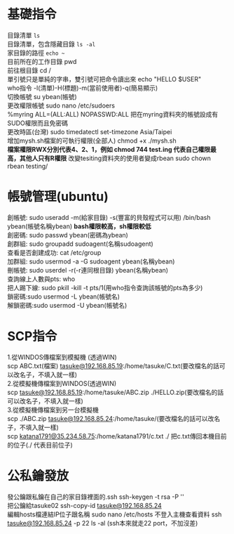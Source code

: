 **基礎指令**
==
目錄清單 ```ls```  
目錄清單，包含隱藏目錄 ```ls -al```  
家目錄的路徑 ```echo ~```   
目前所在的工作目錄 pwd   
前往根目錄 cd /   
單引號只是單純的字串，雙引號可把命令讀出來 echo "HELLO $USER"   
who指令 -l(清單)-H(標題)-m(當前使用者)-q(簡易顯示)   
切換帳號 su ybean(帳號)   
更改權限帳號 sudo nano /etc/sudoers  
%myring ALL=(ALL:ALL) NOPASSWD:ALL 把在myring資料夾的帳號設成有SUDO權限而且免密碼  
更改時區(台灣) sudo timedatectl set-timezone Asia/Taipei   
增加mysh.sh檔案的可執行權限(全部人) chmod +x ./mysh.sh  
**檔案權限RWX分別代表4、2、1，例如 chmod 744 test.ing 代表自己權限最高，其他人只有R權限**
改變tesiting資料夾的使用者變成rbean  sudo chown rbean testing/  


**帳號管理(ubuntu)**
==
創帳號: sudo useradd -m(給家目錄) -s(豐富的貝殼程式可以用) /bin/bash ybean(帳號名稱ybean) **bash權限較高，sh權限較低**  
創密碼: sudo passwd ybean(密碼為ybean)  
創群組: sudo groupadd sudoagent(名稱sudoagent)  
查看是否創建成功: cat /etc/group  
加群組: sudo usermod -a -G sudoagent ybean(名稱ybean)  
刪帳號: sudo userdel -r(-r連同根目錄) ybean(名稱ybean)  
查詢線上人數與pts: who  
把人踢下線: sudo pkill -kill -t  pts/1(用who指令查詢該帳號的pts為多少)  
鎖密碼:sudo usermod -L ybean(帳號名)  
解鎖密碼:sudo usermod -U ybean(帳號名)  

**SCP指令**
==
1.從WINDOS傳檔案到模擬機 (透過WIN)  
scp ABC.txt(檔案) tasuke@192.168.85.19:/home/tasuke/C.txt(要改檔名的話可以改名子，不填入就一樣)  
2.從模擬機傳檔案到WINDOS(透過WIN)  
scp tasuke@192.168.85.19:/home/tasuke/ABC.zip ./HELLO.zip(要改檔名的話可以改名子，不填入就一樣)  
3.從模擬機傳檔案到另一台模擬機  
scp ./ABC.zip tasuke@192.168.85.24:/home/tasuke/(要改檔名的話可以改名子，不填入就一樣)  
scp katana1791@35.234.58.75:/home/katana1791/c.txt ./ 把c.txt傳回本機目前的位子(./ 代表目前位子)    

**公私鑰發放**
==
發公鑰跟私鑰在自己的家目錄裡面的.ssh ssh-keygen -t rsa -P ''   
把公鑰給tasuke02 ssh-copy-id tasuke@192.168.85.24  
編輯hosts檔連結IP位子跟名稱  sudo nano /etc/hosts
不登入主機查看資料 ssh tasuke@192.168.85.24 -p 22 ls -al (ssh本來就走22 port，不加沒差)





